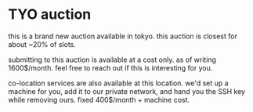 # TYO auction

this is a brand new auction available in tokyo. this auction is closest for about \~20% of slots.

submitting to this auction is available at a cost only. as of writing 1600$/month. feel free to reach out if this is interesting for you.

co-location services are also available at this location. we'd set up a machine for you, add it to our private network, and hand you the SSH key while removing ours. fixed 400$/month + machine cost.
